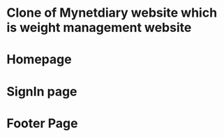 # Clone of Mynetdiary website which is weight management website

# Homepage

# SignIn page

#  Footer Page